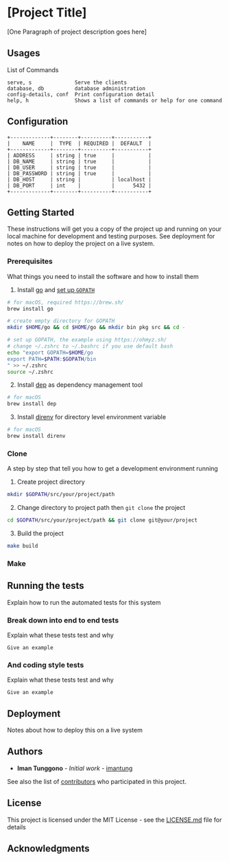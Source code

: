 <!-- FIXME: Project Title & Project description -->
# [Project Title]

[One Paragraph of project description goes here]

## Usages

List of Commands
```
serve, s              Serve the clients
database, db          database administration
config-details, conf  Print configuration detail
help, h               Shows a list of commands or help for one command
```

## Configuration

```
+-------------+--------+----------+-----------+
|    NAME     |  TYPE  | REQUIRED |  DEFAULT  |
+-------------+--------+----------+-----------+
| ADDRESS     | string | true     |           |
| DB_NAME     | string | true     |           |
| DB_USER     | string | true     |           |
| DB_PASSWORD | string | true     |           |
| DB_HOST     | string |          | localhost |
| DB_PORT     | int    |          |      5432 |
+-------------+--------+----------+-----------+
```

## Getting Started

These instructions will get you a copy of the project up and running on your local machine for development and testing purposes. See deployment for notes on how to deploy the project on a live system.

### Prerequisites

What things you need to install the software and how to install them
1. Install [go](https://golang.org/) and [set up `GOPATH`](https://github.com/golang/go/wiki/SettingGOPATH)
  ```sh
  # for macOS, required https://brew.sh/
  brew install go

  # create empty directory for GOPATH
  mkdir $HOME/go && cd $HOME/go && mkdir bin pkg src && cd -

  # set up GOPATH, the example using https://ohmyz.sh/
  # change ~/.zshrc to ~/.bashrc if you use default bash
  echo "export GOPATH=$HOME/go
  export PATH=$PATH:$GOPATH/bin
  " >> ~/.zshrc
  source ~/.zshrc
  ```
2. Install [dep](https://github.com/golang/dep) as dependency management tool
  ```sh
  # for macOS
  brew install dep
  ```
3. Install [direnv](https://direnv.net/) for directory level environment variable
  ```sh
  # for macOS
  brew install direnv
  ```

### Clone

<!-- FIXME: Project path, git path and project binary name -->
A step by step that tell you how to get a development environment running
1. Create project directory
  ```sh
  mkdir $GOPATH/src/your/project/path
  ```
2. Change directory to project path then `git clone` the project
  ```sh
  cd $GOPATH/src/your/project/path && git clone git@your/project
  ```
3. Build the project
  ```sh
  make build
  ```

### Make


## Running the tests

Explain how to run the automated tests for this system

### Break down into end to end tests

Explain what these tests test and why

```
Give an example
```

### And coding style tests

Explain what these tests test and why

```
Give an example
```

## Deployment

Notes about how to deploy this on a live system

## Authors

* **Iman Tunggono** - *Initial work* - [imantung](https://github.com/imantung)

See also the list of [contributors](https://github.com/your/project/contributors) who participated in this project.

## License

This project is licensed under the MIT License - see the [LICENSE.md](LICENSE.md) file for details

## Acknowledgments

<!-- FIXME: Add some acknowledgements or remove the section -->
